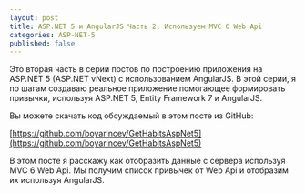 ```yaml
---
layout: post
title: ASP.NET 5 и AngularJS Часть 2, Используем MVC 6 Web Api
categories: ASP-NET-5
published: false
---
```


Это вторая часть в серии постов по построению приложения на ASP.NET 5 (ASP.NET vNext) с использованием AngularJS. В этой серии, я по шагам создаваю реальное приложение помогающее формировать привычки, используя ASP.NET 5, Entity Framework 7 и AngularJS.

Вы можете скачать код обсуждаемый в этом посте из GitHub:

[https://github.com/boyarincev/GetHabitsAspNet5](https://github.com/boyarincev/GetHabitsAspNet5)

В этом посте я расскажу как отобразить данные с сервера используя MVC 6 Web Api. Мы получим список привычек от Web Api и отобразим их используя AngularJS.


